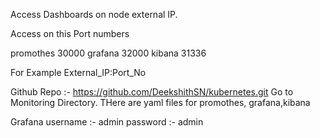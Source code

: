 Access Dashboards on node external IP.

Access on this Port numbers

promothes 30000
grafana   32000
kibana    31336


For Example External_IP:Port_No


Github Repo :- https://github.com/DeekshithSN/kubernetes.git
Go to Monitoring Directory. THere are yaml files for promothes, grafana,kibana

Grafana username :- admin
        password :- admin

